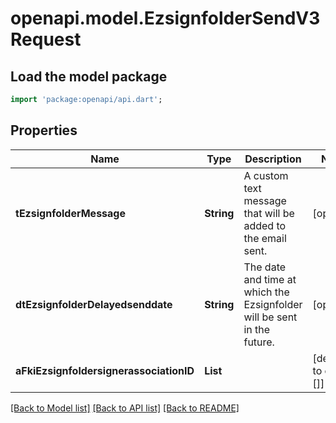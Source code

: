 # openapi.model.EzsignfolderSendV3Request

## Load the model package
```dart
import 'package:openapi/api.dart';
```

## Properties
Name | Type | Description | Notes
------------ | ------------- | ------------- | -------------
**tEzsignfolderMessage** | **String** | A custom text message that will be added to the email sent. | [optional] 
**dtEzsignfolderDelayedsenddate** | **String** | The date and time at which the Ezsignfolder will be sent in the future. | [optional] 
**aFkiEzsignfoldersignerassociationID** | **List<int>** |  | [default to const []]

[[Back to Model list]](../README.md#documentation-for-models) [[Back to API list]](../README.md#documentation-for-api-endpoints) [[Back to README]](../README.md)


